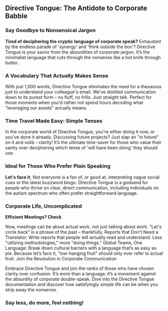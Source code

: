 ## Directive Tongue: The Antidote to Corporate Babble

### Say Goodbye to Nonsensical Jargon

**Tired of deciphering the cryptic language of corporate speak?** Exhausted by the endless parade of 'synergy' and 'think outside the box'? Directive Tongue is your savior from the absurdities of corporate jargon. It’s the minimalist language that cuts through the nonsense like a hot knife through butter.

### A Vocabulary That Actually Makes Sense

With just 1,000 words, Directive Tongue eliminates the need for a thesaurus just to understand your colleague's email. We’ve distilled communication down to its purest form – no fluff, no frills. Just straight talk. Perfect for those moments when you'd rather not spend hours decoding what "leveraging our assets" actually means.

### Time Travel Made Easy: Simple Tenses

In the corporate world of Directive Tongue, you're either doing it now, or you've done it already. Discussing future projects? Just slap an "in future" on it and voilà – clarity! It’s the ultimate time-saver for those who value their sanity over deciphering which tense of 'will have been doing' they should use.

### Ideal for Those Who Prefer Plain Speaking

**Let's face it**, Not everyone is a fan of, or good at, interpreting vague social cues or the latest buzzword bingo. Directive Tongue is a godsend for people who thrive on clear, direct communication, including individuals on the autism spectrum who often prefer straightforward language.

### Corporate Life, Uncomplicated

**Efficient Meetings? Check** 

Now, meetings can be about actual work, not just talking about work. “Let's circle back” is a phrase of the past – thankfully.
Reports that Don't Need a Translator: Write reports that people will actually read and understand. Less "utilizing methodologies," more "doing things."
Global Teams, One Language: Break down cultural barriers with a language that’s as easy as pie. Because let’s face it, “low-hanging fruit” should only ever refer to actual fruit.
Join the Revolution in Corporate Communication

Embrace Directive Tongue and join the ranks of those who have chosen clarity over confusion. It’s more than a language; it’s a movement against the absurdity of corporate double-speak. Dive into the Directive Tongue documentation and discover how satisfyingly simple life can be when you strip away the nonsense.

### Say less, do more, feel nothing!
